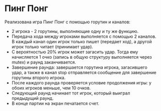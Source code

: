 # Пинг Понг

Реализована игра Пинг Понг с помощью горутин и каналов:

- 2 игрока - 2 горутины, выполняющие одну и ту же функцию.
- Передача хода между игроками выполняется с помощью 2 каналов. В каждый канал один игрок только пишет (передает ход), а другой игрок только читает (принимает удар).
- С вероятностью 20% игрок может загасить удар. Тогда ему начисляется 1 очко (запись в общую структуру выполняется через mutex) и раунд заканчивается.
- Завершение раунда: завершается горутина игрока, загасившего удар, а также в канал stop отправляется сообщение для завершение горутины второго игрока.
- После каждого раунда проверяется условие продолжения игры: у обоих игроков меньше, чем 10 очков.
- Следующий раунд начинает тот игрок, который выиграл предыдущий раунд.
- В конце партии на экран печатается счет.

